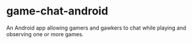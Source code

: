 # game-chat-android
An Android app allowing gamers and gawkers to chat while playing and observing one or more games.
